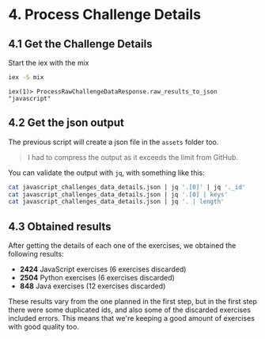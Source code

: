 # 4. Process Challenge Details

## 4.1 Get the Challenge Details

Start the iex with the mix
```bash
iex -S mix
```

```iex
iex(1)> ProcessRawChallengeDataResponse.raw_results_to_json "javascript"
```

## 4.2 Get the json output

The previous script will create a json file in the `assets` folder too.

> I had to compress the output as it exceeds the limit from GitHub.

You can validate the output with `jq`, with something like this:

```bash
cat javascript_challenges_data_details.json | jq '.[0]' | jq '._id'
cat javascript_challenges_data_details.json | jq '.[0] | keys'
cat javascript_challenges_data_details.json | jq '. | length'
```

## 4.3 Obtained results

After getting the details of each one of the exercises, we obtained the following results:
- **2424** JavaScript exercises (6 exercises discarded)
- **2504** Python exercises (6 exercises discarded)
- **848** Java exercises (12 exercises discarded)

These results vary from the one planned in the first step, but in the first step there were some duplicated ids, and also some of the discarded exercises included errors. This means that we're keeping a good amount of exercises with good quality too.